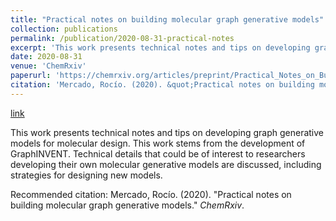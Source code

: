 ```yaml
---
title: "Practical notes on building molecular graph generative models"
collection: publications
permalink: /publication/2020-08-31-practical-notes
excerpt: 'This work presents technical notes and tips on developing graph generative models for molecular design. This work stems from the development of GraphINVENT. Technical details that could be of interest to researchers developing their own molecular generative models are discussed, including strategies for designing new models.'
date: 2020-08-31
venue: 'ChemRxiv'
paperurl: 'https://chemrxiv.org/articles/preprint/Practical_Notes_on_Building_Molecular_Graph_Generative_Models/12888383'
citation: 'Mercado, Rocío. (2020). &quot;Practical notes on building molecular graph generative models.&quot; <i>ChemRxiv</i>.'
---
```


<a href='https://chemrxiv.org/articles/preprint/Practical_Notes_on_Building_Molecular_Graph_Generative_Models/12888383'>link</a>

This work presents technical notes and tips on developing graph generative models for molecular design. This work stems from the development of GraphINVENT. Technical details that could be of interest to researchers developing their own molecular generative models are discussed, including strategies for designing new models.

Recommended citation: Mercado, Rocío. (2020). "Practical notes on building molecular graph generative models." <i>ChemRxiv</i>.